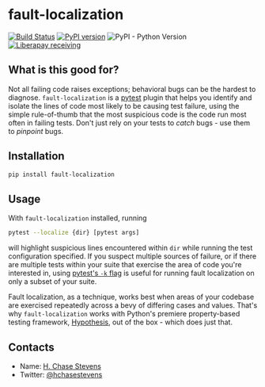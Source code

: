 # fault-localization

[![Build Status](https://travis-ci.org/hchasestevens/fault-localization.svg?branch=master)](https://travis-ci.org/hchasestevens/fault-localization)
[![PyPI version](https://badge.fury.io/py/fault-localization.svg)](https://badge.fury.io/py/fault-localization)
![PyPI - Python Version](https://img.shields.io/pypi/pyversions/fault-localization.svg) 
[![Liberapay receiving](https://img.shields.io/liberapay/receives/hchasestevens.svg)](https://liberapay.com/hchasestevens/)

## What is this good for?

Not all failing code raises exceptions; behavioral bugs can be the hardest to diagnose. 
`fault-localization` is a [pytest](https://docs.pytest.org/en/latest/) plugin that helps you identify and isolate the lines of code most
likely to be causing test failure, using the simple rule-of-thumb that the most suspicious code is the
code run most often in failing tests. Don't just rely on your tests to _catch_ bugs - use them to _pinpoint_ bugs.

## Installation

```bash
pip install fault-localization
```

## Usage

With `fault-localization` installed, running

```bash
pytest --localize {dir} [pytest args]
```

will highlight suspicious lines encountered within `dir` while running the test configuration specified.
If you suspect multiple sources of failure, or if there are multiple tests within your suite that 
exercise the area of code you're interested in, using [pytest's `-k` flag](https://docs.pytest.org/en/latest/usage.html#specifying-tests-selecting-tests) is useful for running 
fault localization on only a subset of your suite.

Fault localization, as a technique, works best when areas of your codebase are exercised repeatedly 
across a bevy of differing cases and values. That's why `fault-localization` works with Python's premiere 
property-based testing framework, [Hypothesis](http://hypothesis.works), out of the box - which does 
just that.

## Contacts

* Name: [H. Chase Stevens](http://www.chasestevens.com)
* Twitter: [@hchasestevens](https://twitter.com/hchasestevens)
